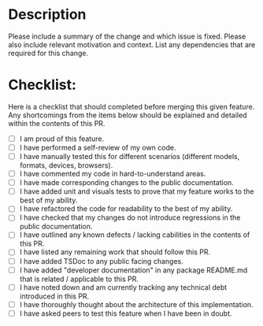 # Description

Please include a summary of the change and which issue is fixed. 
Please also include relevant motivation and context. 
List any dependencies that are required for this change.


# Checklist:

Here is a checklist that should completed before merging this given feature. 
Any shortcomings from the items below should be explained and detailed within the contents of this PR.

- [ ] I am proud of this feature.
- [ ] I have performed a self-review of my own code.
- [ ] I have manually tested this for different scenarios (different models, formats, devices, browsers).
- [ ] I have commented my code in hard-to-understand areas.
- [ ] I have made corresponding changes to the public documentation.
- [ ] I have added unit and visuals tests to prove that my feature works to the best of my ability.
- [ ] I have refactored the code for readability to the best of my ability.
- [ ] I have checked that my changes do not introduce regressions in the public documentation.
- [ ] I have outlined any known defects / lacking cabilities in the contents of this PR.
- [ ] I have listed any remaining work that should follow this PR.
- [ ] I have added TSDoc to any public facing changes.
- [ ] I have added "developer documentation" in any package README.md that is related / applicable to this PR.
- [ ] I have noted down and am currently tracking any technical debt introduced in this PR.
- [ ] I have thoroughly thought about the architecture of this implementation.
- [ ] I have asked peers to test this feature when I have been in doubt.
